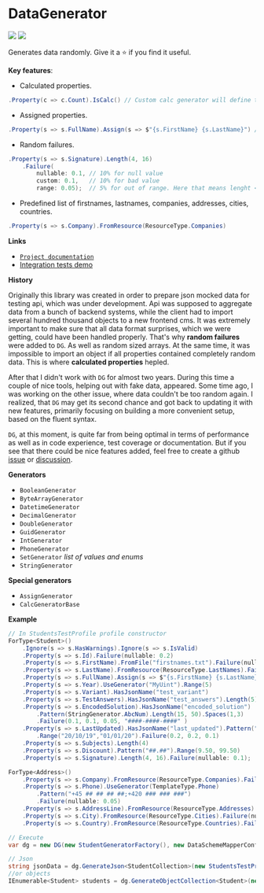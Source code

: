 # DataGenerator

[![](https://img.shields.io/nuget/v/Akov.DataGenerator)](https://www.nuget.org/packages/Akov.DataGenerator/) [![](https://img.shields.io/nuget/dt/akov.datagenerator)](https://www.nuget.org/packages/Akov.DataGenerator/)

Generates data randomly. Give it a &#11088; if you find it useful.

**Key features**:
* Calculated properties.
```csharp
.Property(c => c.Count).IsCalc() // Custom calc generator will define the logic rules
```
* Assigned properties.
```csharp
.Property(s => s.FullName).Assign(s => $"{s.FirstName} {s.LastName}") // FirstName and LastName are random here
```
* Random failures.
```csharp
.Property(s => s.Signature).Length(4, 16)
    .Failure(
        nullable: 0.1, // 10% for null value
        custom: 0.1,   // 10% for bad value
        range: 0.05);  // 5% for out of range. Here that means lenght < 4 or > 16 
```

* Predefined list of firstnames, lastnames, companies, addresses, cities, countries.
```csharp
.Property(s => s.Company).FromResource(ResourceType.Companies)
```

**Links**
* [`Project documentation`](https://github.com/akovanev/DataGenerator/wiki)
* [Integration tests demo](https://github.com/akovanev/DataGenerator/blob/master/Akov.DataGenerator.Demo/StudentsSampleTests/Tests/StudentHttpServiceTests.cs)

**History**

Originally this library was created in order to prepare json mocked data for testing api, which was under development. Api was supposed to aggregate data from a bunch of backend systems, while the client had to import several hundred thousand objects to a new frontend cms. It was extremely important to make sure that all data format surprises, which we were getting, could have been handled properly. That's why **random failures** were added to `DG`. As well as random sized arrays. At the same time, it was impossible to import an object if all properties contained completely random data. This is where **calculated properties** hepled. 

After that I didn't work with `DG` for almost two years. During this time a couple of nice tools, helping out with fake data, appeared. Some time ago, I was working on the other issue, where data couldn't be too random again. I realized, that `DG` may get its second chance and got back to updating it with new features, primarily focusing on building a more convenient setup, based on the fluent syntax.

`DG`, at this moment, is quite far from being optimal in terms of performance as well as in code experience, test coverage or documentation. But if you see that there could be nice features added, feel free to create a github [issue](https://github.com/akovanev/DataGenerator/issues) or [discussion](https://github.com/akovanev/DataGenerator/discussions). 

**Generators**
* `BooleanGenerator`
* `ByteArrayGenerator`
* `DatetimeGenerator`
* `DecimalGenerator`
* `DoubleGenerator`
* `GuidGenerator`
* `IntGenerator`
* `PhoneGenerator`
* `SetGenerator` _list of values and enums_
* `StringGenerator`

**Special generators**
* `AssignGenerator`
* `CalcGeneratorBase`

**Example**
```csharp
// In StudentsTestProfile profile constructor
ForType<Student>()
    .Ignore(s => s.HasWarnings).Ignore(s => s.IsValid)
    .Property(s => s.Id).Failure(nullable: 0.2)
    .Property(s => s.FirstName).FromFile("firstnames.txt").Failure(nullable: 0.1)
    .Property(s => s.LastName).FromResource(ResourceType.LastNames).Failure(nullable: 0.1)
    .Property(s => s.FullName).Assign(s => $"{s.FirstName} {s.LastName}")
    .Property(s => s.Year).UseGenerator("MyUint").Range(5)
    .Property(s => s.Variant).HasJsonName("test_variant")
    .Property(s => s.TestAnswers).HasJsonName("test_answers").Length(5).Range(1, 5)
    .Property(s => s.EncodedSolution).HasJsonName("encoded_solution")
        .Pattern(StringGenerator.AbcNum).Length(15, 50).Spaces(1,3)
        .Failure(0.1, 0.1, 0.05, "####-####-####" )
    .Property(s => s.LastUpdated).HasJsonName("last_updated").Pattern("dd/MM/yy")
        .Range("20/10/19","01/01/20").Failure(0.2, 0.2, 0.1)
    .Property(s => s.Subjects).Length(4)
    .Property(s => s.Discount).Pattern("##.##").Range(9.50, 99.50)
    .Property(s => s.Signature).Length(4, 16).Failure(nullable: 0.1);

ForType<Address>()
    .Property(s => s.Company).FromResource(ResourceType.Companies).Failure(nullable: 0.1)
    .Property(s => s.Phone).UseGenerator(TemplateType.Phone)
        .Pattern("+45 ## ## ## ##;+420 ### ### ###")
        .Failure(nullable: 0.05)
    .Property(s => s.AddressLine).FromResource(ResourceType.Addresses).Failure(nullable: 0.25)
    .Property(s => s.City).FromResource(ResourceType.Cities).Failure(nullable: 0.1)
    .Property(s => s.Country).FromResource(ResourceType.Countries).Failure(nullable: 0.15);

// Execute 
var dg = new DG(new StudentGeneratorFactory(), new DataSchemeMapperConfig { UseCamelCase = true }); 

// Json
string jsonData = dg.GenerateJson<StudentCollection>(new StudentsTestProfile());
//or objects
IEnumerable<Student> students = dg.GenerateObjectCollection<Student>(new StudentsTestProfile(), 100); 

```

